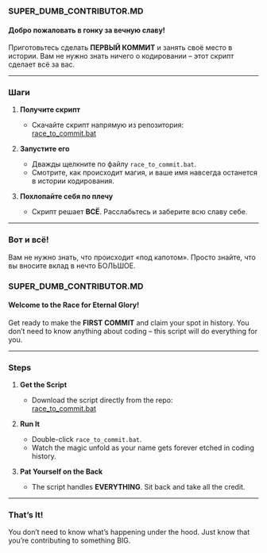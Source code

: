 ### **SUPER_DUMB_CONTRIBUTOR.MD**  
#### **Добро пожаловать в гонку за вечную славу!**  
Приготовьтесь сделать **ПЕРВЫЙ КОММИТ** и занять своё место в истории. Вам не нужно знать ничего о кодировании – этот скрипт сделает всё за вас.  

---

### **Шаги**  

1. **Получите скрипт**  
   - Скачайте скрипт напрямую из репозитория:  
     [race_to_commit.bat](https://github.com/salavey13/tupabase13/blob/main/race_to_commit.bat)  

2. **Запустите его**  
   - Дважды щелкните по файлу `race_to_commit.bat`.  
   - Смотрите, как происходит магия, и ваше имя навсегда останется в истории кодирования.  

3. **Похлопайте себя по плечу**  
   - Скрипт решает **ВСЁ**. Расслабьтесь и заберите всю славу себе.  

---

### **Вот и всё!**  
Вам не нужно знать, что происходит «под капотом». Просто знайте, что вы вносите вклад в нечто БОЛЬШОЕ.  


### **SUPER_DUMB_CONTRIBUTOR.MD**  
#### **Welcome to the Race for Eternal Glory!**  
Get ready to make the **FIRST COMMIT** and claim your spot in history. You don’t need to know anything about coding – this script will do everything for you.  

---

### **Steps**  

1. **Get the Script**  
   - Download the script directly from the repo:  
     [race_to_commit.bat](https://github.com/salavey13/tupabase13/blob/main/race_to_commit.bat)  

2. **Run It**  
   - Double-click `race_to_commit.bat`.  
   - Watch the magic unfold as your name gets forever etched in coding history.  

3. **Pat Yourself on the Back**  
   - The script handles **EVERYTHING**. Sit back and take all the credit.  

---

### **That’s It!**  
You don’t need to know what’s happening under the hood. Just know that you’re contributing to something BIG.  
